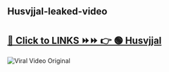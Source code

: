 
 ## Husvjjal-leaked-video 

# <h2><a href="https://clipsfans.com/Husvjjal&ref=git">🔗 Click to LINKS ⏩⏩ 👉 🟢 Husvjjal </a></h2>

<a href="https://clipsfans.com/Husvjjal&ref=git" rel="nofollow" data-target="animated-image.originalLink"><img src="https://i.ibb.co.com/xMMVF88/686577567.gif" alt="Viral Video Original" style="max-width: 100%; display: inline-block;" data-target="animated-image.originalImage"></a>
